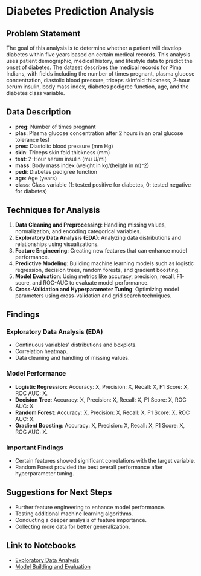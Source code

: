 # Diabetes Prediction Analysis

## Problem Statement
The goal of this analysis is to determine whether a patient will develop diabetes within five years based on certain medical records. This analysis uses patient demographic, medical history, and lifestyle data to predict the onset of diabetes. The dataset describes the medical records for Pima Indians, with fields including the number of times pregnant, plasma glucose concentration, diastolic blood pressure, triceps skinfold thickness, 2-hour serum insulin, body mass index, diabetes pedigree function, age, and the diabetes class variable.

## Data Description
- **preg**: Number of times pregnant
- **plas**: Plasma glucose concentration after 2 hours in an oral glucose tolerance test
- **pres**: Diastolic blood pressure (mm Hg)
- **skin**: Triceps skin fold thickness (mm)
- **test**: 2-Hour serum insulin (mu U/ml)
- **mass**: Body mass index (weight in kg/(height in m)^2)
- **pedi**: Diabetes pedigree function
- **age**: Age (years)
- **class**: Class variable (1: tested positive for diabetes, 0: tested negative for diabetes)

## Techniques for Analysis
1. **Data Cleaning and Preprocessing**: Handling missing values, normalization, and encoding categorical variables.
2. **Exploratory Data Analysis (EDA)**: Analyzing data distributions and relationships using visualizations.
3. **Feature Engineering**: Creating new features that can enhance model performance.
4. **Predictive Modeling**: Building machine learning models such as logistic regression, decision trees, random forests, and gradient boosting.
5. **Model Evaluation**: Using metrics like accuracy, precision, recall, F1-score, and ROC-AUC to evaluate model performance.
6. **Cross-Validation and Hyperparameter Tuning**: Optimizing model parameters using cross-validation and grid search techniques.

## Findings
### Exploratory Data Analysis (EDA)
- Continuous variables' distributions and boxplots.
- Correlation heatmap.
- Data cleaning and handling of missing values.

### Model Performance
- **Logistic Regression**: Accuracy: X, Precision: X, Recall: X, F1 Score: X, ROC AUC: X.
- **Decision Tree**: Accuracy: X, Precision: X, Recall: X, F1 Score: X, ROC AUC: X.
- **Random Forest**: Accuracy: X, Precision: X, Recall: X, F1 Score: X, ROC AUC: X.
- **Gradient Boosting**: Accuracy: X, Precision: X, Recall: X, F1 Score: X, ROC AUC: X.

### Important Findings
- Certain features showed significant correlations with the target variable.
- Random Forest provided the best overall performance after hyperparameter tuning.

## Suggestions for Next Steps
- Further feature engineering to enhance model performance.
- Testing additional machine learning algorithms.
- Conducting a deeper analysis of feature importance.
- Collecting more data for better generalization.

## Link to Notebooks
- [Exploratory Data Analysis](notebooks/EDA.ipynb)
- [Model Building and Evaluation](notebooks/Modeling.ipynb)
